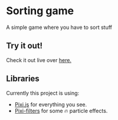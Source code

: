# Sorting game

A simple game where you have to sort stuff

## Try it out!

Check it out live over [here.](https://OptionalM.github.io/SortingGame/)  

## Libraries
Currently this project is using:
* [Pixi.js](http://www.pixijs.com/) for everything you see.
* [Pixi-filters](https://github.com/pixijs/pixi-particles) for some 🔥 particle effects.
